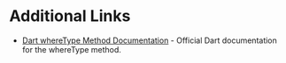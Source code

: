 # Additional Links

- [Dart whereType Method Documentation](https://api.dart.dev/stable/dart-core/Iterable/whereType.html) - Official Dart documentation for the whereType method.
